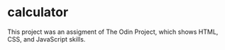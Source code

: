 # calculator
This project was an assigment of The Odin Project, which shows HTML, CSS, and JavaScript skills.
